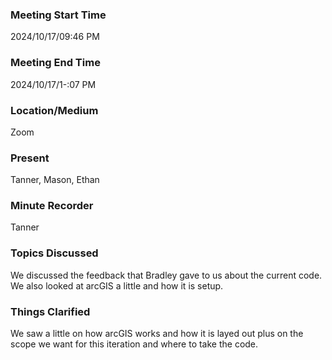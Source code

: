 ### Meeting Start Time

2024/10/17/09:46 PM

### Meeting End Time

2024/10/17/1-:07 PM

### Location/Medium

Zoom

### Present

Tanner, Mason, Ethan

### Minute Recorder

Tanner

### Topics Discussed

We discussed the feedback that Bradley gave to us about the current code. We also looked at arcGIS a little and how it is setup.

### Things Clarified

We saw a little on how arcGIS works and how it is layed out plus on the scope we want for this iteration and where to take the code. 
